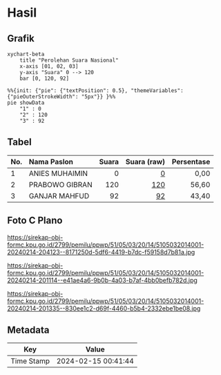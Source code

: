 # Hasil

## Grafik

```mermaid
xychart-beta
    title "Perolehan Suara Nasional"
    x-axis [01, 02, 03]
    y-axis "Suara" 0 --> 120
    bar [0, 120, 92]
```

```mermaid
%%{init: {"pie": {"textPosition": 0.5}, "themeVariables": {"pieOuterStrokeWidth": "5px"}} }%%
pie showData
    "1" : 0
    "2" : 120
    "3" : 92
```

## Tabel

| No. | Nama Paslon    | Suara | Suara (raw) | Persentase |
|:--- |:-------------- | -----:| -----------:| ----------:|
| 1   | ANIES MUHAIMIN | 0     | [0][p-1]    | 0,00       |
| 2   | PRABOWO GIBRAN | 120   | [120][p-2]  | 56,60      |
| 3   | GANJAR MAHFUD  | 92    | [92][p-3]   | 43,40      |


[p-1]: https://github.com/gigit-pemilu/pemilu-2024/blob/main/pilpres/hitung-suara/sub/51-bali/sub/05-klungkung/sub/03-klungkung/sub/2014-akah/sub/001-tps/sub/paslon-1.txt
[p-2]: https://github.com/gigit-pemilu/pemilu-2024/blob/main/pilpres/hitung-suara/sub/51-bali/sub/05-klungkung/sub/03-klungkung/sub/2014-akah/sub/001-tps/sub/paslon-2.txt
[p-3]: https://github.com/gigit-pemilu/pemilu-2024/blob/main/pilpres/hitung-suara/sub/51-bali/sub/05-klungkung/sub/03-klungkung/sub/2014-akah/sub/001-tps/sub/paslon-3.txt

## Foto C Plano

https://sirekap-obj-formc.kpu.go.id/2799/pemilu/ppwp/51/05/03/20/14/5105032014001-20240214-204123--8171250d-5df6-4419-b7dc-f59158d7b81a.jpg

https://sirekap-obj-formc.kpu.go.id/2799/pemilu/ppwp/51/05/03/20/14/5105032014001-20240214-201114--e41ae4a6-9b0b-4a03-b7af-4bb0befb782d.jpg

https://sirekap-obj-formc.kpu.go.id/2799/pemilu/ppwp/51/05/03/20/14/5105032014001-20240214-201335--830ee1c2-d69f-4460-b5b4-2332ebe1be08.jpg


## Metadata

| Key        | Value               |
| ---------- | ------------------- |
| Time Stamp | 2024-02-15 00:41:44 |



